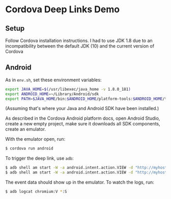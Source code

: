 # Cordova Deep Links Demo

## Setup

Follow Cordova installation instructions. I had to use JDK 1.8 due to an incompatibility between the default JDK (10) and the current version of Cordova

## Android

As in `env.sh`, set these environment variables:

```sh
export JAVA_HOME=$(/usr/libexec/java_home -v 1.8.0_181)
export ANDROID_HOME=~/Library/Android/sdk
export PATH=$JAVA_HOME/bin:$ANDROID_HOME/platform-tools:$ANDROID_HOME/tools:$PATH
```

(Assuming that's where your Java and Android SDK have been installed.)

As described in the Cordova Android platform docs, open Android Studio, create a new empty project, make sure it downloads all SDK components, create an emulator.

With the emulator open, run:

```sh
$ cordova run android
```

To trigger the deep link, use `adb`:

```sh
$ adb shell am start -W -a android.intent.action.VIEW -d "http://myhost.com/news/" io.cordova.hellocordova
$ adb shell am start -W -a android.intent.action.VIEW -d "http://myhost.com/news/123" io.cordova.hellocordova
```

The event data should show up in the emulator. To watch the logs, run:

```sh
$ adb logcat chromium:V *:S
```